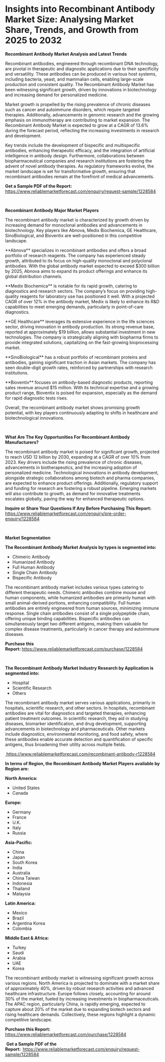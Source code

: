 <p><h1>Insights into Recombinant Antibody Market Size: Analysing Market Share, Trends, and Growth from 2025 to 2032</h1></p><p><strong>Recombinant Antibody Market Analysis and Latest Trends</strong></p>
<p><p>Recombinant antibodies, engineered through recombinant DNA technology, are pivotal in therapeutic and diagnostic applications due to their specificity and versatility. These antibodies can be produced in various host systems, including bacteria, yeast, and mammalian cells, enabling large-scale production and consistent quality. The Recombinant Antibody Market has been witnessing significant growth, driven by innovations in biotechnology and increasing demand for personalized medicine.</p><p>Market growth is propelled by the rising prevalence of chronic diseases such as cancer and autoimmune disorders, which require targeted therapies. Additionally, advancements in genomic research and the growing emphasis on immunotherapy are contributing to market expansion. The Recombinant Antibody Market is expected to grow at a CAGR of 13.6% during the forecast period, reflecting the increasing investments in research and development.</p><p>Key trends include the development of bispecific and multispecific antibodies, enhancing therapeutic efficacy, and the integration of artificial intelligence in antibody design. Furthermore, collaborations between biopharmaceutical companies and research institutions are fostering the advent of novel antibody therapies. As regulatory frameworks evolve, the market landscape is set for transformative growth, ensuring that recombinant antibodies remain at the forefront of medical advancements.</p></p>
<p><strong>Get a Sample PDF of the Report:&nbsp;</strong> <a href="https://www.reliablemarketforecast.com/enquiry/request-sample/1228584?utm_campaign=2944&utm_medium=2&utm_source=Github&utm_content=ia&utm_term=12042025&utm_id=recombinant-antibody">https://www.reliablemarketforecast.com/enquiry/request-sample/1228584</a></p>
<p>&nbsp;</p>
<p><strong>Recombinant Antibody Major Market Players</strong></p>
<p><p>The recombinant antibody market is characterized by growth driven by increasing demand for monoclonal antibodies and advancements in biotechnology. Key players like Abnova, Medix Biochemica, GE Healthcare, SinoBiological, and Bioventix are well-positioned in this competitive landscape.</p><p>**Abnova** specializes in recombinant antibodies and offers a broad portfolio of research reagents. The company has experienced steady growth, attributed to its focus on high-quality monoclonal and polyclonal antibodies. With the global antibody market expected to exceed $300 billion by 2025, Abnova aims to expand its product offerings and enhance its global distribution channels.</p><p>**Medix Biochemica** is notable for its rapid growth, catering to diagnostics and research sectors. The company’s focus on providing high-quality reagents for laboratory use has positioned it well. With a projected CAGR of over 12% in the antibody market, Medix is likely to enhance its R&D capabilities to meet emerging demands, particularly in point-of-care diagnostics.</p><p>**GE Healthcare** leverages its extensive experience in the life sciences sector, driving innovation in antibody production. Its strong revenue base, reported at approximately $19 billion, allows substantial investment in new technologies. The company is strategically aligning with biopharma firms to provide integrated solutions, capitalizing on the fast-growing bioprocessing market.</p><p>**SinoBiological** has a robust portfolio of recombinant proteins and antibodies, gaining significant traction in Asian markets. The company has seen double-digit growth rates, reinforced by partnerships with research institutions.</p><p>**Bioventix** focuses on antibody-based diagnostic products, reporting sales revenue around $15 million. With its technical expertise and a growing product range, Bioventix is poised for expansion, especially as the demand for rapid diagnostic tests rises.</p><p>Overall, the recombinant antibody market shows promising growth potential, with key players continuously adapting to shifts in healthcare and biotechnological innovations.</p></p>
<p>&nbsp;</p>
<p><strong>What Are The Key Opportunities For Recombinant Antibody Manufacturers?</strong></p>
<p><p>The recombinant antibody market is poised for significant growth, projected to reach USD 12 billion by 2030, expanding at a CAGR of over 10% from 2023. Key drivers include the rising prevalence of chronic diseases, advancements in biotherapeutics, and the increasing adoption of personalized medicine. Technological innovations in antibody development, alongside strategic collaborations among biotech and pharma companies, are expected to enhance product offerings. Additionally, regulatory support and funding for research are fostering a robust pipeline. Emerging markets will also contribute to growth, as demand for innovative treatments escalates globally, paving the way for enhanced therapeutic options.</p></p>
<p><strong>Inquire or Share Your Questions If Any Before Purchasing This Report:</strong> <a href="https://www.reliablemarketforecast.com/enquiry/pre-order-enquiry/1228584?utm_campaign=2944&utm_medium=2&utm_source=Github&utm_content=ia&utm_term=12042025&utm_id=recombinant-antibody">https://www.reliablemarketforecast.com/enquiry/pre-order-enquiry/1228584</a></p>
<p>&nbsp;</p>
<p><strong>Market Segmentation</strong></p>
<p><strong>The Recombinant Antibody Market Analysis by types is segmented into:</strong></p>
<p><ul><li>Chimeric Antibody</li><li>Humanized Antibody</li><li>Full Human Antibody</li><li>Single Chain Antibody</li><li>Bispecific Antibody</li></ul></p>
<p><p>The recombinant antibody market includes various types catering to different therapeutic needs. Chimeric antibodies combine mouse and human components, while humanized antibodies are primarily human with small animal-derived portions, enhancing compatibility. Full human antibodies are entirely engineered from human sources, minimizing immune response. Single chain antibodies consist of a single polypeptide chain, offering unique binding capabilities. Bispecific antibodies can simultaneously target two different antigens, making them valuable for complex disease treatments, particularly in cancer therapy and autoimmune diseases.</p></p>
<p><strong>Purchase this Report:&nbsp;</strong><a href="https://www.reliablemarketforecast.com/purchase/1228584?utm_campaign=2944&utm_medium=2&utm_source=Github&utm_content=ia&utm_term=12042025&utm_id=recombinant-antibody">https://www.reliablemarketforecast.com/purchase/1228584</a></p>
<p>&nbsp;</p>
<p><strong>The Recombinant Antibody Market Industry Research by Application is segmented into:</strong></p>
<p><ul><li>Hospital</li><li>Scientific Research</li><li>Others</li></ul></p>
<p><p>The recombinant antibody market serves various applications, primarily in hospitals, scientific research, and other sectors. In hospitals, recombinant antibodies are vital for diagnostics and targeted therapies, enhancing patient treatment outcomes. In scientific research, they aid in studying diseases, biomarker identification, and drug development, supporting advancements in biotechnology and pharmaceuticals. Other markets include diagnostics, environmental monitoring, and food safety, where these antibodies enable accurate detection and quantification of specific antigens, thus broadening their utility across multiple fields.</p></p>
<p><a href="https://www.reliablemarketforecast.com/recombinant-antibody-r1228584?utm_campaign=2944&utm_medium=2&utm_source=Github&utm_content=ia&utm_term=12042025&utm_id=recombinant-antibody">&nbsp;https://www.reliablemarketforecast.com/recombinant-antibody-r1228584</a></p>
<p><strong>In terms of Region, the Recombinant Antibody Market Players available by Region are:</strong></p>
<p>
    <p> <strong> North America: </strong>
        <ul>
            <li>United States</li>
            <li>Canada</li>
        </ul>
        </p> 
    <p> <strong> Europe: </strong>
        <ul>
            <li>Germany</li>
            <li>France</li>
            <li>U.K.</li>
            <li>Italy</li>
            <li>Russia</li>
        </ul>
        </p> 
    <p> <strong> Asia-Pacific: </strong>
        <ul>
            <li>China</li>
            <li>Japan</li>
            <li>South Korea</li>
            <li>India</li>
            <li>Australia</li>
            <li>China Taiwan</li>
            <li>Indonesia</li>
            <li>Thailand</li>
            <li>Malaysia</li>
        </ul>
        </p> 
    <p> <strong> Latin America: </strong>
        <ul>
            <li>Mexico</li>
            <li>Brazil</li>
            <li>Argentina Korea</li>
            <li>Colombia</li>
        </ul>
        </p> 
    <p> <strong> Middle East & Africa: </strong>
        <ul>
            <li>Turkey</li>
            <li>Saudi</li>
            <li>Arabia</li>
            <li>UAE</li>
            <li>Korea</li>
        </ul>
    </p>
    </p>
<p><p>The recombinant antibody market is witnessing significant growth across various regions. North America is projected to dominate with a market share of approximately 40%, driven by robust research activities and advanced healthcare infrastructure. Europe follows closely, accounting for around 30% of the market, fueled by increasing investments in biopharmaceuticals. The APAC region, particularly China, is rapidly emerging, expected to capture about 20% of the market due to expanding biotech sectors and rising healthcare demands. Collectively, these regions highlight a dynamic competitive landscape.</p></p>
<p><strong>Purchase this Report: </strong><a href="https://www.reliablemarketforecast.com/purchase/1228584?utm_campaign=2944&utm_medium=2&utm_source=Github&utm_content=ia&utm_term=12042025&utm_id=recombinant-antibody">https://www.reliablemarketforecast.com/purchase/1228584</a></p>
<p>&nbsp;<strong>Get a Sample PDF of the Report:&nbsp;&nbsp;</strong><a href="https://www.reliablemarketforecast.com/enquiry/request-sample/1228584?utm_campaign=2944&utm_medium=2&utm_source=Github&utm_content=ia&utm_term=12042025&utm_id=recombinant-antibody">https://www.reliablemarketforecast.com/enquiry/request-sample/1228584</a></p>
<p><strong></strong></p>
<p><p></p><p></p><p></p></p>